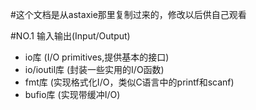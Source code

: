 #这个文档是从astaxie那里复制过来的，修改以后供自己观看

#NO.1 输入输出(Input/Output)
* io库			(I/O primitives,提供基本的接口)
* io/ioutil库	(封装一些实用的I/O函数)
* fmt库			(实现格式化I/O，类似C语言中的printf和scanf)
* bufio库		(实现带缓冲I/O)